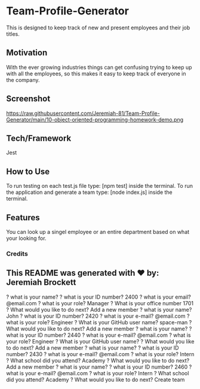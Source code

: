 # Team-Profile-Generator

This is designed to keep track of new and present employees and their job titles.

## Motivation

With the ever growing industries things can get confusing trying to keep up with all the employees, so this makes it easy to keep track of everyone in the company.

## Screenshot

https://raw.githubusercontent.com/Jeremiah-81/Team-Profile-Generator/main/10-object-oriented-programming-homework-demo.png

## Tech/Framework

Jest

## How to Use

To run testing on each test.js file type: [npm test] inside the terminal.
To run the application and generate a team type: [node index.js] inside the terminal.

## Features

You can look up a singel employee or an entire department based on what your looking for.

### Credits


## This README was generated with ❤️ by: Jeremiah Brockett



? what is your name?
? what is your ID number? 2400
? what is your email? @email.com
? what is your role? Manager
? What is your office number 1701
? What would you like to do next? Add a new member
? what is your name? John
? what is your ID number? 2420
? what is your e-mail? @email.com
? what is your role? Engineer
? What is your GitHub user name? space-man
? What would you like to do next? Add a new member
? what is your name? 
? what is your ID number? 2440
? what is your e-mail? @email.com
? what is your role? Engineer
? What is your GitHub user name? 
? What would you like to do next? Add a new member
? what is your name? 
? what is your ID number? 2430
? what is your e-mail? @email.com
? what is your role? Intern
? What school did you attend?  Academy
? What would you like to do next? Add a new member
? what is your name? 
? what is your ID number? 2460
? what is your e-mail? @email.com
? what is your role? Intern
? What school did you attend?  Academy
? What would you like to do next? Create team